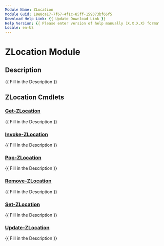```yaml
---
Module Name: ZLocation
Module Guid: 18e8ca17-7f67-4f1c-85ff-159373bf66f5
Download Help Link: {{ Update Download Link }}
Help Version: {{ Please enter version of help manually (X.X.X.X) format }}
Locale: en-US
---
```


# ZLocation Module
## Description
{{ Fill in the Description }}

## ZLocation Cmdlets
### [Get-ZLocation](Get-ZLocation.md)
{{ Fill in the Description }}

### [Invoke-ZLocation](Invoke-ZLocation.md)
{{ Fill in the Description }}

### [Pop-ZLocation](Pop-ZLocation.md)
{{ Fill in the Description }}

### [Remove-ZLocation](Remove-ZLocation.md)
{{ Fill in the Description }}

### [Set-ZLocation](Set-ZLocation.md)
{{ Fill in the Description }}

### [Update-ZLocation](Update-ZLocation.md)
{{ Fill in the Description }}


